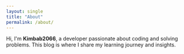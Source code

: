 ```yaml
---
layout: single
title: "About"
permalink: /about/
---
```


Hi, I'm **Kimbab2066**, a developer passionate about coding and solving problems.
This blog is where I share my learning journey and insights.
